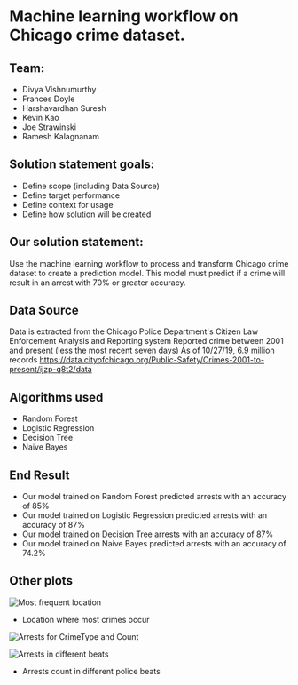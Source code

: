# Machine learning workflow on Chicago crime dataset.

## Team:

* Divya Vishnumurthy
* Frances Doyle
* Harshavardhan Suresh
* Kevin Kao
* Joe Strawinski
* Ramesh Kalagnanam

## Solution statement goals:
* Define scope (including Data Source)
* Define target performance
* Define context for usage
* Define how solution will be created


## Our solution statement:
Use the machine learning workflow to process and transform Chicago crime dataset to create a prediction model. This model must predict if a crime will result in an arrest with 70% or greater accuracy.

## Data Source
Data is extracted from the Chicago Police Department's Citizen Law Enforcement Analysis and Reporting system
Reported crime between 2001 and present (less the most recent seven days)
As of 10/27/19, 6.9 million records
https://data.cityofchicago.org/Public-Safety/Crimes-2001-to-present/ijzp-q8t2/data


## Algorithms used
 * Random Forest
 * Logistic Regression
 * Decision Tree
 * Naive Bayes
 
## End Result
 * Our model trained on Random Forest predicted arrests with an accuracy of 85%
 * Our model trained on Logistic Regression predicted arrests with an accuracy of 87%
 * Our model trained on Decision Tree arrests with an accuracy of 87%
 * Our model trained on Naive Bayes predicted arrests with an accuracy of 74.2%
 
## Other plots

 ![Most frequent location](https://github.com/divyatv/Project3/blob/master/Images/Street_most_dangerous.png)
  * Location where most crimes occur
  
 ![Arrests for CrimeType and Count](https://github.com/divyatv/Project3/blob/master/Images/PrimaryTypechart.png)
  
 ![Arrests in different beats](https://github.com/divyatv/Project3/blob/master/Images/map_ward_arrest_plot.PNG)
  * Arrests count in different police beats
 
 



 


